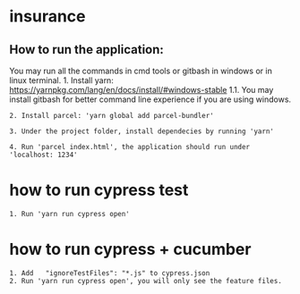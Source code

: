 # insurance
 
## How to run the application: 
You may run all the commands in cmd tools or gitbash in windows or in linux terminal. 
    1. Install yarn: https://yarnpkg.com/lang/en/docs/install/#windows-stable
        1.1. You may install gitbash for better command line experience if you are using windows.

    2. Install parcel: 'yarn global add parcel-bundler'

    3. Under the project folder, install dependecies by running 'yarn'

    4. Run 'parcel index.html', the application should run under 'localhost: 1234'

# how to run cypress test
    1. Run 'yarn run cypress open'

# how to run cypress + cucumber
    1. Add   "ignoreTestFiles": "*.js" to cypress.json
    2. Run 'yarn run cypress open', you will only see the feature files.    

